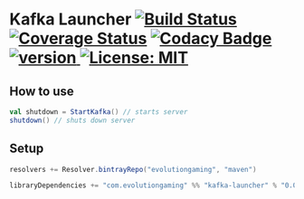 # Kafka Launcher [![Build Status](https://travis-ci.org/evolution-gaming/kafka-launcher.svg)](https://travis-ci.org/evolution-gaming/kafka-launcher) [![Coverage Status](https://coveralls.io/repos/evolution-gaming/kafka-launcher/badge.svg)](https://coveralls.io/r/evolution-gaming/kafka-launcher) [![Codacy Badge](https://api.codacy.com/project/badge/Grade/493799c12bb24cb39fe708c601a285fd)](https://www.codacy.com/app/evolution-gaming/kafka-launcher?utm_source=github.com&amp;utm_medium=referral&amp;utm_content=evolution-gaming/kafka-launcher&amp;utm_campaign=Badge_Grade) [ ![version](https://api.bintray.com/packages/evolutiongaming/maven/kafka-launcher/images/download.svg) ](https://bintray.com/evolutiongaming/maven/kafka-launcher/_latestVersion) [![License: MIT](https://img.shields.io/badge/License-MIT-yellowgreen.svg)](https://opensource.org/licenses/MIT)

## How to use

```scala
val shutdown = StartKafka() // starts server
shutdown() // shuts down server
```

## Setup

```scala
resolvers += Resolver.bintrayRepo("evolutiongaming", "maven")

libraryDependencies += "com.evolutiongaming" %% "kafka-launcher" % "0.0.2"
```